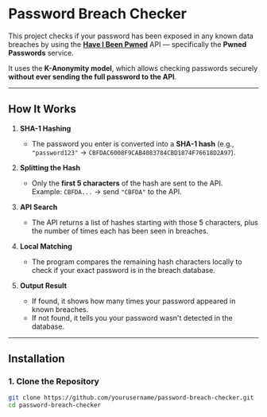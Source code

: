 # Password Breach Checker

This project checks if your password has been exposed in any known data breaches by using the **[Have I Been Pwned](https://haveibeenpwned.com/)** API — specifically the **Pwned Passwords** service.

It uses the **K-Anonymity model**, which allows checking passwords securely **without ever sending the full password to the API**.

---

## How It Works
1. **SHA-1 Hashing**  
   - The password you enter is converted into a **SHA-1 hash** (e.g., `"password123"` → `CBFDAC6008F9CAB4083784CBD1874F76618D2A97`).
   
2. **Splitting the Hash**  
   - Only the **first 5 characters** of the hash are sent to the API.  
     Example: `CBFDA...` → send `"CBFDA"` to the API.

3. **API Search**  
   - The API returns a list of hashes starting with those 5 characters, plus the number of times each has been seen in breaches.

4. **Local Matching**  
   - The program compares the remaining hash characters locally to check if your exact password is in the breach database.

5. **Output Result**  
   - If found, it shows how many times your password appeared in known breaches.
   - If not found, it tells you your password wasn't detected in the database.

---

## Installation

### 1. Clone the Repository
```bash
git clone https://github.com/yourusername/password-breach-checker.git
cd password-breach-checker
```
